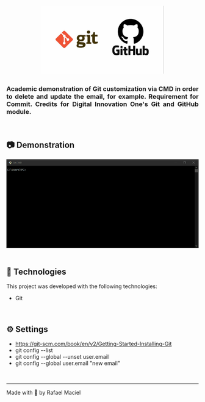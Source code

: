 <h1 align="center">
  <img alt="" title="to.do" src=".github/demostration_aplication.png" width="320px" />
</h1>

<h3 align="justify">
Academic demonstration of Git customization via CMD in order to delete and update the email, for example. Requirement for Commit. Credits for Digital Innovation One's Git and GitHub module.
</h3>

<br>

## 📷 Demonstration

<div align="center" >
  <img src=".github/demostration_aplication.gif">
</div>

<br>

## 🚀 Technologies

This project was developed with the following technologies:
- Git

<br>

## ⚙ Settings
- https://git-scm.com/book/en/v2/Getting-Started-Installing-Git
- git config --list
- git config --global --unset user.email
- git config --global user.email "new email"
<br>

---

Made with 💜 by Rafael Maciel
